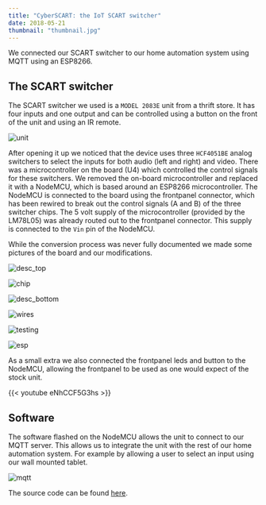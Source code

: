```yaml
---
title: "CyberSCART: the IoT SCART switcher"
date: 2018-05-21
thumbnail: "thumbnail.jpg"
---
```


We connected our SCART switcher to our home automation system using MQTT using an ESP8266.

## The SCART switcher

The SCART switcher we used is a `MODEL 2083E` unit from a thrift store. It has four inputs and one output and can be controlled using a button on the front of the unit and using an IR remote.

![unit](https://github.com/TkkrLab/cyberscart/blob/master/images/unit.jpg)

After opening it up we noticed that the device uses three `HCF4051BE` analog switchers to select the inputs for both audio (left and right) and video. There was a microcontroller on the board (U4) which controlled the control signals for these switchers. We removed the on-board microcontroller and replaced it with a NodeMCU, which is based around an ESP8266 microcontroller. The NodeMCU is connected to the board using the frontpanel connector, which has been rewired to break out the control signals (A and B) of the three switcher chips. The 5 volt supply of the microcontroller (provided by the LM78L05) was already routed out to the frontpanel connector. This supply is connected to the `Vin` pin of the NodeMCU.

While the conversion process was never fully documented we made some pictures of the board and our modifications.

![desc_top](https://github.com/TkkrLab/cyberscart/blob/master/images/description_top.jpg)

![chip](https://github.com/TkkrLab/cyberscart/blob/master/images/chip.png)

![desc_bottom](https://github.com/TkkrLab/cyberscart/blob/master/images/description_bottom.jpg)

![wires](https://github.com/TkkrLab/cyberscart/blob/master/images/pcb_with_wires.jpg)

![testing](https://github.com/TkkrLab/cyberscart/blob/master/images/testing.jpg)

![esp](https://github.com/TkkrLab/cyberscart/blob/master/images/esp.jpg)

As a small extra we also connected the frontpanel leds and button to the NodeMCU, allowing the frontpanel to be used as one would expect of the stock unit.

{{< youtube eNhCCF5G3hs >}}

## Software
The software flashed on the NodeMCU allows the unit to connect to our MQTT server. This allows us to integrate the unit with the rest of our home automation system. For example by allowing a user to select an input using our wall mounted tablet.

![mqtt](https://github.com/TkkrLab/cyberscart/blob/master/images/mqtt.jpg)

The source code can be found [here](https://github.com/TkkrLab/cyberscart).
